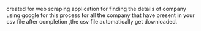 created for web scraping application for finding the details of company
using google 
for this process for all the company that have present in your csv file after completion ,the csv file automatically get downloaded.